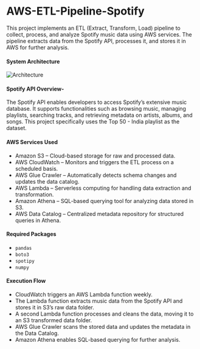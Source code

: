 # AWS-ETL-Pipeline-Spotify
This project implements an ETL (Extract, Transform, Load) pipeline to collect, process, and analyze Spotify music data using AWS services. The pipeline extracts data from the Spotify API, processes it, and stores it in AWS for further analysis.

#### System Architecture
![Architecture](https://github.com/user-attachments/assets/9b276007-372c-462c-8620-7a4f90e9c342)

#### Spotify API Overview-
The Spotify API enables developers to access Spotify’s extensive music database. It supports functionalities such as browsing music, managing playlists, searching tracks, and retrieving metadata on artists, albums, and songs. This project specifically uses the Top 50 - India playlist as the dataset.

#### AWS Services Used
 - Amazon S3 – Cloud-based storage for raw and processed data.
 - AWS CloudWatch – Monitors and triggers the ETL process on a scheduled basis.
 - AWS Glue Crawler – Automatically detects schema changes and updates the data catalog.
 - AWS Lambda – Serverless computing for handling data extraction and transformation.
 - Amazon Athena – SQL-based querying tool for analyzing data stored in S3.
 - AWS Data Catalog – Centralized metadata repository for structured queries in Athena.

#### Required Packages
- `pandas`
- `boto3`
- `spotipy`
- `numpy`

#### Execution Flow
 - CloudWatch triggers an AWS Lambda function weekly.
 - The Lambda function extracts music data from the Spotify API and stores it in S3’s raw data folder.
 - A second Lambda function processes and cleans the data, moving it to an S3 transformed data folder.
 - AWS Glue Crawler scans the stored data and updates the metadata in the Data Catalog.
 - Amazon Athena enables SQL-based querying for further analysis.
